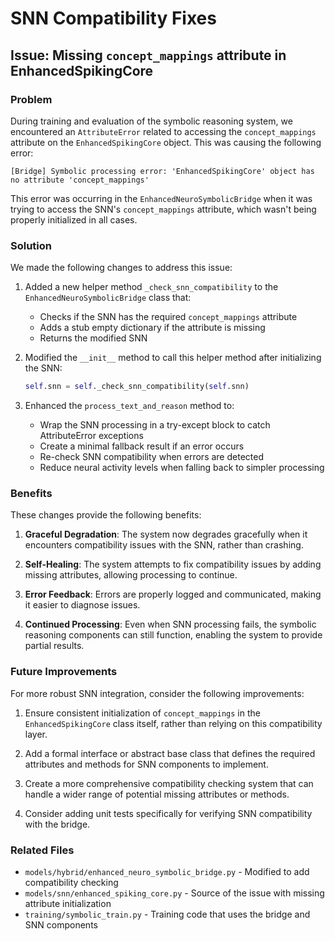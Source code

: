 # SNN Compatibility Fixes

## Issue: Missing `concept_mappings` attribute in EnhancedSpikingCore

### Problem
During training and evaluation of the symbolic reasoning system, we encountered an `AttributeError` related to accessing the `concept_mappings` attribute on the `EnhancedSpikingCore` object. This was causing the following error:

```
[Bridge] Symbolic processing error: 'EnhancedSpikingCore' object has no attribute 'concept_mappings'
```

This error was occurring in the `EnhancedNeuroSymbolicBridge` when it was trying to access the SNN's `concept_mappings` attribute, which wasn't being properly initialized in all cases.

### Solution

We made the following changes to address this issue:

1. Added a new helper method `_check_snn_compatibility` to the `EnhancedNeuroSymbolicBridge` class that:
   - Checks if the SNN has the required `concept_mappings` attribute
   - Adds a stub empty dictionary if the attribute is missing
   - Returns the modified SNN

2. Modified the `__init__` method to call this helper method after initializing the SNN:
   ```python
   self.snn = self._check_snn_compatibility(self.snn)
   ```

3. Enhanced the `process_text_and_reason` method to:
   - Wrap the SNN processing in a try-except block to catch AttributeError exceptions
   - Create a minimal fallback result if an error occurs
   - Re-check SNN compatibility when errors are detected
   - Reduce neural activity levels when falling back to simpler processing

### Benefits

These changes provide the following benefits:

1. **Graceful Degradation**: The system now degrades gracefully when it encounters compatibility issues with the SNN, rather than crashing.

2. **Self-Healing**: The system attempts to fix compatibility issues by adding missing attributes, allowing processing to continue.

3. **Error Feedback**: Errors are properly logged and communicated, making it easier to diagnose issues.

4. **Continued Processing**: Even when SNN processing fails, the symbolic reasoning components can still function, enabling the system to provide partial results.

### Future Improvements

For more robust SNN integration, consider the following improvements:

1. Ensure consistent initialization of `concept_mappings` in the `EnhancedSpikingCore` class itself, rather than relying on this compatibility layer.

2. Add a formal interface or abstract base class that defines the required attributes and methods for SNN components to implement.

3. Create a more comprehensive compatibility checking system that can handle a wider range of potential missing attributes or methods.

4. Consider adding unit tests specifically for verifying SNN compatibility with the bridge.

### Related Files

- `models/hybrid/enhanced_neuro_symbolic_bridge.py` - Modified to add compatibility checking
- `models/snn/enhanced_spiking_core.py` - Source of the issue with missing attribute initialization
- `training/symbolic_train.py` - Training code that uses the bridge and SNN components 